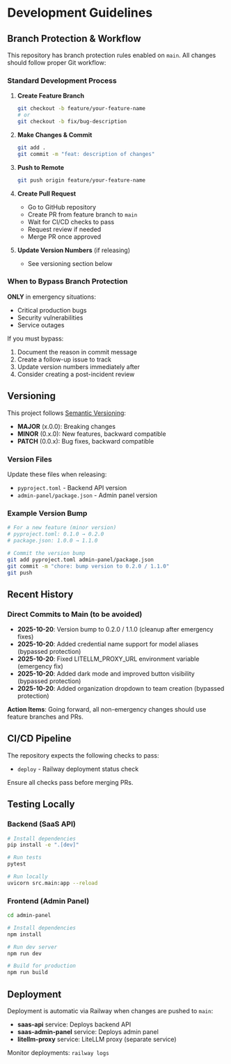 # Development Guidelines

## Branch Protection & Workflow

This repository has branch protection rules enabled on `main`. All changes should follow proper Git workflow:

### Standard Development Process

1. **Create Feature Branch**
   ```bash
   git checkout -b feature/your-feature-name
   # or
   git checkout -b fix/bug-description
   ```

2. **Make Changes & Commit**
   ```bash
   git add .
   git commit -m "feat: description of changes"
   ```

3. **Push to Remote**
   ```bash
   git push origin feature/your-feature-name
   ```

4. **Create Pull Request**
   - Go to GitHub repository
   - Create PR from feature branch to `main`
   - Wait for CI/CD checks to pass
   - Request review if needed
   - Merge PR once approved

5. **Update Version Numbers** (if releasing)
   - See versioning section below

### When to Bypass Branch Protection

**ONLY** in emergency situations:
- Critical production bugs
- Security vulnerabilities
- Service outages

If you must bypass:
1. Document the reason in commit message
2. Create a follow-up issue to track
3. Update version numbers immediately after
4. Consider creating a post-incident review

## Versioning

This project follows [Semantic Versioning](https://semver.org/):

- **MAJOR** (x.0.0): Breaking changes
- **MINOR** (0.x.0): New features, backward compatible
- **PATCH** (0.0.x): Bug fixes, backward compatible

### Version Files

Update these files when releasing:
- `pyproject.toml` - Backend API version
- `admin-panel/package.json` - Admin panel version

### Example Version Bump

```bash
# For a new feature (minor version)
# pyproject.toml: 0.1.0 → 0.2.0
# package.json: 1.0.0 → 1.1.0

# Commit the version bump
git add pyproject.toml admin-panel/package.json
git commit -m "chore: bump version to 0.2.0 / 1.1.0"
git push
```

## Recent History

### Direct Commits to Main (to be avoided)

- **2025-10-20**: Version bump to 0.2.0 / 1.1.0 (cleanup after emergency fixes)
- **2025-10-20**: Added credential name support for model aliases (bypassed protection)
- **2025-10-20**: Fixed LITELLM_PROXY_URL environment variable (emergency fix)
- **2025-10-20**: Added dark mode and improved button visibility (bypassed protection)
- **2025-10-20**: Added organization dropdown to team creation (bypassed protection)

**Action Items**: Going forward, all non-emergency changes should use feature branches and PRs.

## CI/CD Pipeline

The repository expects the following checks to pass:
- `deploy` - Railway deployment status check

Ensure all checks pass before merging PRs.

## Testing Locally

### Backend (SaaS API)
```bash
# Install dependencies
pip install -e ".[dev]"

# Run tests
pytest

# Run locally
uvicorn src.main:app --reload
```

### Frontend (Admin Panel)
```bash
cd admin-panel

# Install dependencies
npm install

# Run dev server
npm run dev

# Build for production
npm run build
```

## Deployment

Deployment is automatic via Railway when changes are pushed to `main`:
- **saas-api** service: Deploys backend API
- **saas-admin-panel** service: Deploys admin panel
- **litellm-proxy** service: LiteLLM proxy (separate service)

Monitor deployments: `railway logs`
